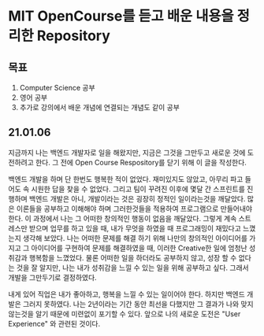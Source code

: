 # MIT OpenCourse를 듣고 배운 내용을 정리한 Repository

## 목표
   
1. Computer Science 공부   
2. 영어 공부
3. 추가로 강의에서 배운 개념에 연결되는 개념도 같이 공부


## 21.01.06

지금까지 나는 백엔드 개발자로 일을 해왔지만, 지금은 그것을 그만두고 새로운 것에 도전하려고 한다. 그 전에 Open Course Respository를 닫기 위해 이 글을 작성한다.    
     
백엔드 개발을 하며 단 한번도 행복한 적이 없었다. 재미있지도 않았고, 아무리 파고 들어도 속 시원한 답을 찾을 수 없었다. 그리고 팀이 꾸려진 이후에 몇달 간 스프린트를 진행하며 백엔드 개발은 아니, 개발이라는 것은 굉장히 정적인 일이라는것을 깨달았다. 많은 이론들을 공부하고 이해해야 하며 그러한것들을 적용하여 프로그램으로 만들어내야 한다. 이 과정에서 나는 그 어떠한 창의적인 행동이 없음을 깨달았다. 그렇게 계속 스트레스만 받으며 업무를 하고 있을 때, 내가 무엇을 하였을 때 프로그래밍이 재밌다고 느꼈는지 생각해 보았다. 나는 어떠한 문제를 해결 하기 위해 나만의 창의적인 아이디어를 가지고 그 아이디어를 구현하여 문제를 해결하였을 때, 이러한 Creative한 일에 엄청난 성취감과 행복함을 느꼈었다. 물론 어떠한 일을 하더라도 공부하지 않고, 성장 할 수 없다는 것을 잘 알지만, 나는 내가 성취감을 느낄 수 있는 일을 위해 공부하고 싶다. 그래서 개발을 그만두기로 결정하였다.
   
내게 있어 직업은 내가 좋아하고, 행복을 느낄 수 있는 일이어야 한다. 하지만 백엔드 개발은 그러지 못하였다. 나는 2년이라는 기간 동안 최선을 다했지만 그 결과가 나와 맞지 않는것을 알기 때문에 미련없이 포기할 수 있다. 앞으로 나의 새로운 도전은 "User Experience" 와 관련된 것이다.
 
